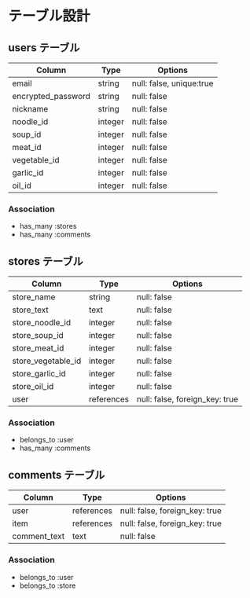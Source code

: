 # テーブル設計

## users テーブル

| Column             | Type    | Options                 |
| ------------------ | ------  | ----------------------- |
| email              | string  | null: false, unique:true|
| encrypted_password | string  | null: false             |
| nickname           | string  | null: false             |
| noodle_id          | integer | null: false             |
| soup_id            | integer | null: false             |
| meat_id            | integer | null: false             |
| vegetable_id       | integer | null: false             |
| garlic_id          | integer | null: false             |
| oil_id             | integer | null: false             |

### Association

- has_many :stores
- has_many :comments

## stores テーブル

| Column             | Type       | Options                        |
| -------------------| ---------- | ------------------------------ |
| store_name         | string     | null: false                    |
| store_text         | text       | null: false                    |
| store_noodle_id    | integer    | null: false                    |
| store_soup_id      | integer    | null: false                    |
| store_meat_id      | integer    | null: false                    |
| store_vegetable_id | integer    | null: false                    |
| store_garlic_id    | integer    | null: false                    |
| store_oil_id       | integer    | null: false                    |
| user               | references | null: false, foreign_key: true |

### Association

- belongs_to :user
- has_many :comments

## comments テーブル

| Column       | Type       | Options                           |
| ------------ | ---------- | --------------------------------- |
| user         | references | null: false, foreign_key: true    |
| item         | references | null: false, foreign_key: true    |
| comment_text | text       | null: false                       |

### Association

- belongs_to :user
- belongs_to :store
